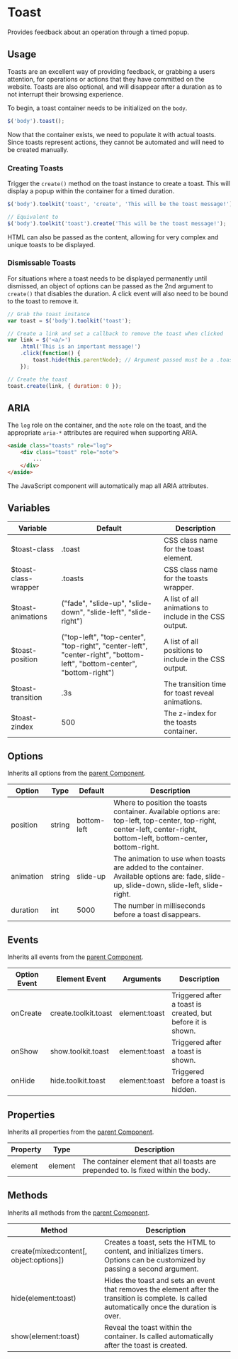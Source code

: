 # Toast #

Provides feedback about an operation through a timed popup.

## Usage ##

Toasts are an excellent way of providing feedback, or grabbing a users attention,
for operations or actions that they have committed on the website.
Toasts are also optional, and will disappear after a duration as to not interrupt
their browsing experience.

To begin, a toast container needs to be initialized on the `body`.

```javascript
$('body').toast();
```

Now that the container exists, we need to populate it with actual toasts.
Since toasts represent actions, they cannot be automated and will need to be created manually.

### Creating Toasts ###

Trigger the `create()` method on the toast instance to create a toast.
This will display a popup within the container for a timed duration.

```javascript
$('body').toolkit('toast', 'create', 'This will be the toast message!');

// Equivalent to
$('body').toolkit('toast').create('This will be the toast message!');
```

<div class="notice is-info">
    HTML can also be passed as the content,
    allowing for very complex and unique toasts to be displayed.
</div>

### Dismissable Toasts ###

For situations where a toast needs to be displayed permanently until dismissed,
an object of options can be passed as the 2nd argument to `create()` that disables the duration.
A click event will also need to be bound to the toast to remove it.

```javascript
// Grab the toast instance
var toast = $('body').toolkit('toast');

// Create a link and set a callback to remove the toast when clicked
var link = $('<a/>')
    .html('This is an important message!')
    .click(function() {
        toast.hide(this.parentNode); // Argument passed must be a .toast element
    });

// Create the toast
toast.create(link, { duration: 0 });
```

## ARIA ##

The `log` role on the container, and the `note` role on the toast,
and the appropriate `aria-*` attributes are required when supporting ARIA.

```html
<aside class="toasts" role="log">
    <div class="toast" role="note">
        ...
    </div>
</aside>
```

<div class="notice is-info">
    The JavaScript component will automatically map all ARIA attributes.
</div>

## Variables ##

<table class="table is-striped data-table">
    <thead>
        <tr>
            <th>Variable</th>
            <th>Default</th>
            <th>Description</th>
        </tr>
    </thead>
    <tbody>
        <tr>
            <td>$toast-class</td>
            <td>.toast</td>
            <td>CSS class name for the toast element.</td>
        </tr>
        <tr>
            <td>$toast-class-wrapper</td>
            <td>.toasts</td>
            <td>CSS class name for the toasts wrapper.</td>
        </tr>
        <tr>
            <td>$toast-animations</td>
            <td>("fade", "slide-up", "slide-down", "slide-left", "slide-right")</td>
            <td>A list of all animations to include in the CSS output.</td>
        </tr>
        <tr>
            <td>$toast-position</td>
            <td>("top-left", "top-center", "top-right", "center-left", "center-right", "bottom-left", "bottom-center", "bottom-right")</td>
            <td>A list of all positions to include in the CSS output.</td>
        </tr>
        <tr>
            <td>$toast-transition</td>
            <td>.3s</td>
            <td>The transition time for toast reveal animations.</td>
        </tr>
        <tr>
            <td>$toast-zindex</td>
            <td>500</td>
            <td>The z-index for the toasts container.</td>
        </tr>
    </tbody>
</table>

## Options ##

Inherits all options from the [parent Component](component.md#options).

<table class="table is-striped data-table">
    <thead>
        <tr>
            <th>Option</th>
            <th>Type</th>
            <th>Default</th>
            <th>Description</th>
        </tr>
    </thead>
    <tbody>
        <tr>
            <td>position</td>
            <td>string</td>
            <td>bottom-left</td>
            <td>
                Where to position the toasts container. Available options are:
                top-left, top-center, top-right, center-left, center-right, bottom-left, bottom-center, bottom-right.
            </td>
        </tr>
        <tr>
            <td>animation</td>
            <td>string</td>
            <td>slide-up</td>
            <td>
                The animation to use when toasts are added to the container.
                Available options are: fade, slide-up, slide-down, slide-left, slide-right.
            </td>
        </tr>
        <tr>
            <td>duration</td>
            <td>int</td>
            <td>5000</td>
            <td>The number in milliseconds before a toast disappears.</td>
        </tr>
    </tbody>
</table>

## Events ##

Inherits all events from the [parent Component](component.md#events).

<table class="table is-striped data-table">
    <thead>
        <tr>
            <th>Option Event</th>
            <th>Element Event</td>
            <th>Arguments</th>
            <th>Description</th>
        </tr>
    </thead>
    <tbody>
        <tr>
            <td>onCreate</td>
            <td>create.toolkit.toast</td>
            <td>element:toast</td>
            <td>Triggered after a toast is created, but before it is shown.</td>
        </tr>
        <tr>
            <td>onShow</td>
            <td>show.toolkit.toast</td>
            <td>element:toast</td>
            <td>Triggered after a toast is shown.</td>
        </tr>
        <tr>
            <td>onHide</td>
            <td>hide.toolkit.toast</td>
            <td>element:toast</td>
            <td>Triggered before a toast is hidden.</td>
        </tr>
    </tbody>
</table>

## Properties ##

Inherits all properties from the [parent Component](component.md#properties).

<table class="table is-striped data-table">
    <thead>
        <tr>
            <th>Property</th>
            <th>Type</th>
            <th>Description</th>
        </tr>
    </thead>
    <tbody>
        <tr>
            <td>element</td>
            <td>element</td>
            <td>The container element that all toasts are prepended to. Is fixed within the body.</td>
        </tr>
    </tbody>
</table>

## Methods ##

Inherits all methods from the [parent Component](component.md#methods).

<table class="table is-striped data-table">
    <thead>
        <tr>
            <th>Method</th>
            <th>Description</th>
        </tr>
    </thead>
    <tbody>
        <tr>
            <td>create(mixed:content[, object:options])</td>
            <td>
                Creates a toast, sets the HTML to content, and initializes timers.
                Options can be customized by passing a second argument.
            </td>
        </tr>
        <tr>
            <td>hide(element:toast)</td>
            <td>
                Hides the toast and sets an event that removes the element after the transition is complete.
                Is called automatically once the duration is over.
            </td>
        </tr>
        <tr>
            <td>show(element:toast)</td>
            <td>
                Reveal the toast within the container.
                Is called automatically after the toast is created.
            </td>
        </tr>
    </tbody>
</table>